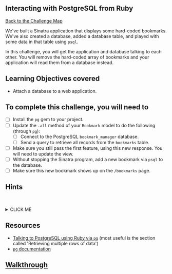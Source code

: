 ## Interacting with PostgreSQL from Ruby

[Back to the Challenge Map](00_challenge_map.md#challenges)

We've built a Sinatra application that displays some hard-coded bookmarks. We've also created a database, added a database table, and played with some data in that table using `psql`.

In this challenge, you will get the application and database talking to each other.  You will remove the hard-coded array of bookmarks and your application will read them from a database instead.

## Learning Objectives covered

* Attach a database to a web application.

## To complete this challenge, you will need to

- [ ] Install the `pg` gem to your project.
- [ ] Update the `.all` method of your `Bookmark` model to do the following (through `pg`):
  - [ ] Connect to the PostgreSQL `bookmark_manager` database.
  - [ ] Send a query to retrieve all records from the `bookmarks` table.
- [ ] Make sure you still pass the first feature, using this new response. You will need to update the view.
- [ ] Without stopping the Sinatra program, add a new bookmark via `psql` to the database.
- [ ] Make sure this new bookmark shows up on the `/bookmarks` page.

## Hints
&nbsp;<details><summary>CLICK ME</summary>
- Depending on how closely you have been following the walkthroughs, you might see your tests failing as you work through this step.  Why might this be?
&nbsp;</details>

## Resources

* [Talking to PostgreSQL using Ruby via `pg`](http://zetcode.com/db/postgresqlruby/) (most useful is the section called 'Retrieving multiple rows of data')
* [`pg` documentation](https://deveiate.org/code/pg/)

## [Walkthrough](walkthroughs/06.md)
